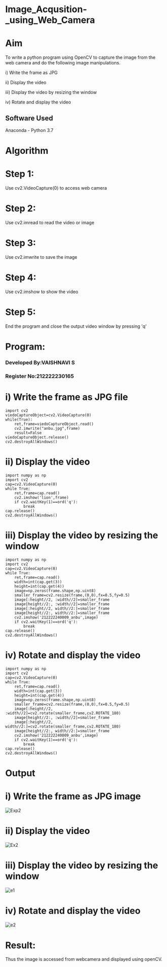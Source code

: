 # Image_Acqusition-_using_Web_Camera
# Aim

To write a python program using OpenCV to capture the image from the web camera and do the following image manipulations.

i) Write the frame as JPG 

ii) Display the video 

iii) Display the video by resizing the window

iv) Rotate and display the video

## Software Used
Anaconda - Python 3.7


# Algorithm
# Step 1:
Use cv2.VideoCapture(0) to access web camera

# Step 2:
Use cv2.imread to read the video or image

# Step 3:
Use cv2.imwrite to save the image

# Step 4:
Use cv2.imshow to show the video

# Step 5:
End the program and close the output video window by pressing 'q'

# Program:
### Developed By:VAISHNAVI S
### Register No:212222230165

# i) Write the frame as JPG file
```
import cv2
viedoCaptureObject=cv2.VideoCapture(0)
while(True):
    ret,frame=viedoCaptureObject.read()
    cv2.imwrite("anbu.jpg",frame)
    result=False
viedoCaptureObject.release()
cv2.destroyAllWindows()
```
# ii) Display the video
```
import numpy as np
import cv2
cap=cv2.VideoCapture(0)
while True:
    ret,frame=cap.read()
    cv2.imshow('lion',frame)
    if cv2.waitKey(1)==ord('q'):
        break
cap.release()
cv2.destroyAllWindows()
```
# iii) Display the video by resizing the window
```
import numpy as np
import cv2
cap=cv2.VideoCapture(0)
while True:
    ret,frame=cap.read()
    width=int(cap.get(3))
    height=int(cap.get(4))
    image=np.zeros(frame.shape,np.uint8)
    smaller_frame=cv2.resize(frame,(0,0),fx=0.5,fy=0.5)
    image[:height//2, :width//2]=smaller_frame
    image[height//2:, :width//2]=smaller_frame
    image[:height//2, width//2:]=smaller_frame
    image[height//2:, width//2:]=smaller_frame
    cv2.imshow('212222240009_anbu',image)
    if cv2.waitKey(1)==ord('q'):
        break
cap.release()
cv2.destroyAllWindows()
```
# iv) Rotate and display the video
```
import numpy as np
import cv2
cap=cv2.VideoCapture(0)
while True:
    ret,frame=cap.read()
    width=int(cap.get(3))
    height=int(cap.get(4))
    image=np.zeros(frame.shape,np.uint8)
    smaller_frame=cv2.resize(frame,(0,0),fx=0.5,fy=0.5)
    image[:height//2, :width//2]=cv2.rotate(smaller_frame,cv2.ROTATE_180)
    image[height//2:, :width//2]=smaller_frame
    image[:height//2, width//2:]=cv2.rotate(smaller_frame,cv2.ROTATE_180)
    image[height//2:, width//2:]=smaller_frame
    cv2.imshow('212222240009_anbu',image)
    if cv2.waitKey(1)==ord('q'):
        break
cap.release()
cv2.destroyAllWindows()
```
# Output
# i) Write the frame as JPG image
![Exp2](https://github.com/Vaishnavi-saravanan/Image_Acqusition-_using_Web_Camera/assets/118541897/675e43b3-e9df-4ce9-8ed1-c0011061ee8f)


# ii) Display the video
![Ex2](https://github.com/Vaishnavi-saravanan/Image_Acqusition-_using_Web_Camera/assets/118541897/b095ce6e-fa59-46b4-a460-17633f32a3e6)


# iii) Display the video by resizing the window

![e1](https://github.com/Vaishnavi-saravanan/Image_Acqusition-_using_Web_Camera/assets/118541897/b68b03bd-44d3-4f71-b0aa-185c50e22f70)

# iv) Rotate and display the video

![e2](https://github.com/Vaishnavi-saravanan/Image_Acqusition-_using_Web_Camera/assets/118541897/1a9dd229-7e40-4356-9a0b-d9b4c3a3c647)


# Result:
Thus the image is accessed from webcamera and displayed using openCV.
